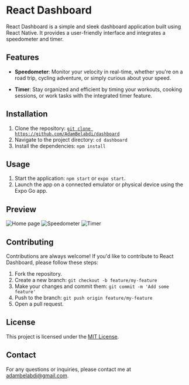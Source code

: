 # React Dashboard

React Dashboard is a simple and sleek dashboard application built using React Native. It provides a user-friendly interface and integrates a speedometer and timer.

## Features

- **Speedometer**: Monitor your velocity in real-time, whether you're on a road trip, cycling adventure, or simply curious about your speed.

- **Timer**: Stay organized and efficient by timing your workouts, cooking sessions, or work tasks with the integrated timer feature.

## Installation

1. Clone the repository: [`git clone https://github.com/AdamBelabdi/dashboard`](https://github.com/AdamBelabdi/dashboard)
2. Navigate to the project directory: `cd dashboard`
3. Install the dependencies: `npm install`

## Usage

1. Start the application: `npm start` or `expo start`.
2. Launch the app on a connected emulator or physical device using the Expo Go app.

## Preview

![Home page](https://i.postimg.cc/Kjjc6s6r/1.png "Home Page")
![Speedometer](https://i.postimg.cc/9XgQdC9x/2.png "Speedometer")
![Timer](https://i.postimg.cc/gj7cmHd9/3.png "Timer")

## Contributing

Contributions are always welcome! If you'd like to contribute to React Dashboard, please follow these steps:

1. Fork the repository.
2. Create a new branch: `git checkout -b feature/my-feature`
3. Make your changes and commit them: `git commit -m 'Add some feature'`
4. Push to the branch: `git push origin feature/my-feature`
5. Open a pull request.

## License

This project is licensed under the [MIT License](LICENSE).

## Contact

For any questions or inquiries, please contact me at [adambelabdi@gmail.com](mailto:adambelabdi@gmail.com).
